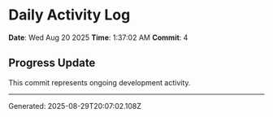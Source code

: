 # Daily Activity Log

**Date**: Wed Aug 20 2025
**Time**: 1:37:02 AM
**Commit**: 4

## Progress Update

This commit represents ongoing development activity.

---
Generated: 2025-08-29T20:07:02.108Z
